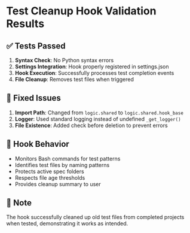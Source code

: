# Test Cleanup Hook Validation Results

## ✅ Tests Passed

1. **Syntax Check**: No Python syntax errors
2. **Settings Integration**: Hook properly registered in settings.json
3. **Hook Execution**: Successfully processes test completion events
4. **File Cleanup**: Removes test files when triggered

## 🔧 Fixed Issues

1. **Import Path**: Changed from `logic.shared` to `logic.shared.hook_base`
2. **Logger**: Used standard logging instead of undefined `_get_logger()`
3. **File Existence**: Added check before deletion to prevent errors

## 🎯 Hook Behavior

- Monitors Bash commands for test patterns
- Identifies test files by naming patterns
- Protects active spec folders
- Respects file age thresholds
- Provides cleanup summary to user

## 📝 Note

The hook successfully cleaned up old test files from completed projects when tested, demonstrating it works as intended.